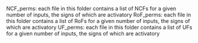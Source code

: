 NCF_perms: each file in this folder contains a list of NCFs for a given number of inputs, the signs of which are activatory
RoF_perms: each file in this folder contains a list of RoFs for a given number of inputs, the signs of which are activatory
UF_perms: each file in this folder contains a list of UFs for a given number of inputs, the signs of which are activatory
